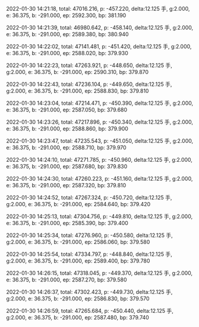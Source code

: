 2022-01-30 14:21:18, total: 47016.216, p: -457.220, delta:12.125 手, g:2.000, e: 36.375, b: -291.000, ep: 2592.300, bp: 381.190

2022-01-30 14:21:39, total: 46980.642, p: -458.140, delta:12.125 手, g:2.000, e: 36.375, b: -291.000, ep: 2589.380, bp: 380.940

2022-01-30 14:22:02, total: 47141.481, p: -451.420, delta:12.125 手, g:2.000, e: 36.375, b: -291.000, ep: 2588.020, bp: 379.930

2022-01-30 14:22:23, total: 47263.921, p: -448.650, delta:12.125 手, g:2.000, e: 36.375, b: -291.000, ep: 2590.310, bp: 379.870

2022-01-30 14:22:43, total: 47236.104, p: -449.650, delta:12.125 手, g:2.000, e: 36.375, b: -291.000, ep: 2588.830, bp: 379.810

2022-01-30 14:23:04, total: 47214.471, p: -450.390, delta:12.125 手, g:2.000, e: 36.375, b: -291.000, ep: 2587.050, bp: 379.680

2022-01-30 14:23:26, total: 47217.896, p: -450.340, delta:12.125 手, g:2.000, e: 36.375, b: -291.000, ep: 2588.860, bp: 379.900

2022-01-30 14:23:47, total: 47235.543, p: -451.050, delta:12.125 手, g:2.000, e: 36.375, b: -291.000, ep: 2588.710, bp: 379.970

2022-01-30 14:24:10, total: 47271.785, p: -450.960, delta:12.125 手, g:2.000, e: 36.375, b: -291.000, ep: 2587.680, bp: 379.830

2022-01-30 14:24:30, total: 47260.223, p: -451.160, delta:12.125 手, g:2.000, e: 36.375, b: -291.000, ep: 2587.320, bp: 379.810

2022-01-30 14:24:52, total: 47267.324, p: -450.720, delta:12.125 手, g:2.000, e: 36.375, b: -291.000, ep: 2584.640, bp: 379.420

2022-01-30 14:25:13, total: 47304.756, p: -449.810, delta:12.125 手, g:2.000, e: 36.375, b: -291.000, ep: 2585.390, bp: 379.400

2022-01-30 14:25:34, total: 47276.960, p: -450.580, delta:12.125 手, g:2.000, e: 36.375, b: -291.000, ep: 2586.060, bp: 379.580

2022-01-30 14:25:54, total: 47334.797, p: -448.840, delta:12.125 手, g:2.000, e: 36.375, b: -291.000, ep: 2589.400, bp: 379.780

2022-01-30 14:26:15, total: 47318.045, p: -449.370, delta:12.125 手, g:2.000, e: 36.375, b: -291.000, ep: 2587.270, bp: 379.580

2022-01-30 14:26:37, total: 47302.423, p: -449.730, delta:12.125 手, g:2.000, e: 36.375, b: -291.000, ep: 2586.830, bp: 379.570

2022-01-30 14:26:59, total: 47265.684, p: -450.440, delta:12.125 手, g:2.000, e: 36.375, b: -291.000, ep: 2587.480, bp: 379.740